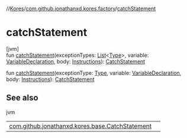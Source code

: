 //[Kores](../../index.md)/[com.github.jonathanxd.kores.factory](index.md)/[catchStatement](catch-statement.md)

# catchStatement

[jvm]\
fun [catchStatement](catch-statement.md)(exceptionTypes: [List](https://kotlinlang.org/api/latest/jvm/stdlib/kotlin.collections/-list/index.html)<[Type](https://docs.oracle.com/javase/8/docs/api/java/lang/reflect/Type.html)>, variable: [VariableDeclaration](../com.github.jonathanxd.kores.base/-variable-declaration/index.md), body: [Instructions](../com.github.jonathanxd.kores/-instructions/index.md)): [CatchStatement](../com.github.jonathanxd.kores.base/-catch-statement/index.md)

fun [catchStatement](catch-statement.md)(exceptionType: [Type](https://docs.oracle.com/javase/8/docs/api/java/lang/reflect/Type.html), variable: [VariableDeclaration](../com.github.jonathanxd.kores.base/-variable-declaration/index.md), body: [Instructions](../com.github.jonathanxd.kores/-instructions/index.md)): [CatchStatement](../com.github.jonathanxd.kores.base/-catch-statement/index.md)

## See also

jvm

| | |
|---|---|
| [com.github.jonathanxd.kores.base.CatchStatement](../com.github.jonathanxd.kores.base/-catch-statement/index.md) |  |
